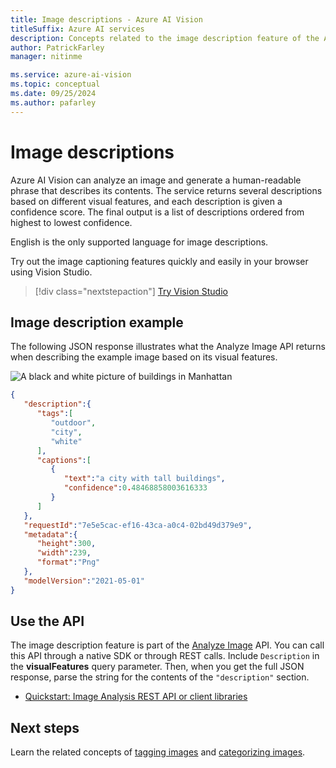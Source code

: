 ```yaml
---
title: Image descriptions - Azure AI Vision
titleSuffix: Azure AI services
description: Concepts related to the image description feature of the Azure AI Vision API.
author: PatrickFarley
manager: nitinme

ms.service: azure-ai-vision
ms.topic: conceptual
ms.date: 09/25/2024
ms.author: pafarley
---
```


# Image descriptions

Azure AI Vision can analyze an image and generate a human-readable phrase that describes its contents. The service returns several descriptions based on different visual features, and each description is given a confidence score. The final output is a list of descriptions ordered from highest to lowest confidence.

English is the only supported language for image descriptions.

Try out the image captioning features quickly and easily in your browser using Vision Studio.

> [!div class="nextstepaction"]
> [Try Vision Studio](https://portal.vision.cognitive.azure.com/)

## Image description example

The following JSON response illustrates what the Analyze Image API returns when describing the example image based on its visual features.

![A black and white picture of buildings in Manhattan](./Images/bw_buildings.png)

```json
{
   "description":{
      "tags":[
         "outdoor",
         "city",
         "white"
      ],
      "captions":[
         {
            "text":"a city with tall buildings",
            "confidence":0.48468858003616333
         }
      ]
   },
   "requestId":"7e5e5cac-ef16-43ca-a0c4-02bd49d379e9",
   "metadata":{
      "height":300,
      "width":239,
      "format":"Png"
   },
   "modelVersion":"2021-05-01"
}
```

## Use the API

The image description feature is part of the [Analyze Image](/rest/api/computervision/analyze-image) API. You can call this API through a native SDK or through REST calls. Include `Description` in the **visualFeatures** query parameter. Then, when you get the full JSON response, parse the string for the contents of the `"description"` section.

* [Quickstart: Image Analysis REST API or client libraries](./quickstarts-sdk/image-analysis-client-library.md?pivots=programming-language-csharp)

## Next steps

Learn the related concepts of [tagging images](concept-tagging-images.md) and [categorizing images](concept-categorizing-images.md).
